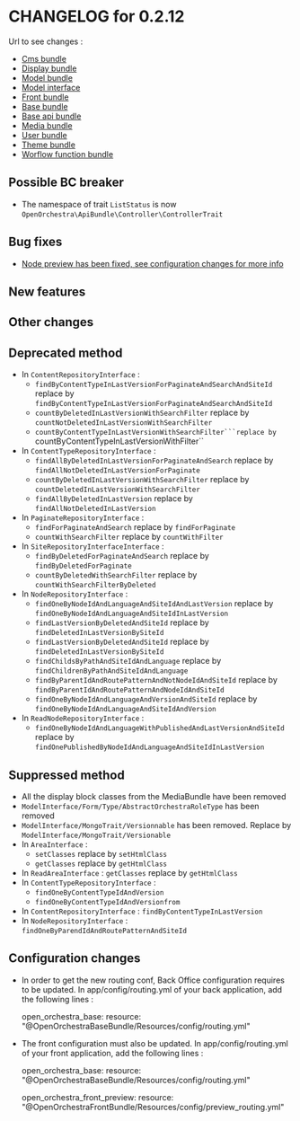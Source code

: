 # CHANGELOG for 0.2.12

Url to see changes : 

 - [Cms bundle](https://github.com/open-orchestra/open-orchestra-cms-bundle/compare/v0.2.11...v0.2.12)
 - [Display bundle](https://github.com/open-orchestra/open-orchestra-display-bundle/compare/v0.2.11...v0.2.12)
 - [Model bundle](https://github.com/open-orchestra/open-orchestra-model-bundle/compare/v0.2.11...v0.2.12)
 - [Model interface](https://github.com/open-orchestra/open-orchestra-model-interface/compare/v0.2.11...v0.2.12)
 - [Front bundle](https://github.com/open-orchestra/open-orchestra-front-bundle/compare/v0.2.11...v0.2.12)
 - [Base bundle](https://github.com/open-orchestra/open-orchestra-base-bundle/compare/v0.2.11...v0.2.12)
 - [Base api bundle](https://github.com/open-orchestra/open-orchestra-base-api-bundle/compare/v0.2.11...v0.2.12)
 - [Media bundle](https://github.com/open-orchestra/open-orchestra-media-bundle/compare/v0.2.11...v0.2.12)
 - [User bundle](https://github.com/open-orchestra/open-orchestra-user-bundle/compare/v0.2.11...v0.2.12)
 - [Theme bundle](https://github.com/open-orchestra/open-orchestra-theme-bundle/compare/v0.2.11...v0.2.12)
 - [Worflow function bundle](https://github.com/open-orchestra/open-orchestra-worflow-function-bundle/compare/v0.2.11...v0.2.12)

## Possible BC breaker
 - The namespace of trait `ListStatus` is now `OpenOrchestra\ApiBundle\Controller\ControllerTrait`

## Bug fixes
 - [Node preview has been fixed, see configuration changes for more info](https://trello.com/c/RtRaYALE/1090-2-etq-ubo-je-peux-voir-les-previsu-fr-en-fr)

## New features

## Other changes

## Deprecated method

 - In ``ContentRepositoryInterface`` :
   - ``findByContentTypeInLastVersionForPaginateAndSearchAndSiteId`` replace by ``findByContentTypeInLastVersionForPaginateAndSearchAndSiteId``
   - ``countByDeletedInLastVersionWithSearchFilter`` replace by ``countNotDeletedInLastVersionWithSearchFilter``
   - ``countByContentTypeInLastVersionWithSearchFilter```replace by ``countByContentTypeInLastVersionWithFilter``
 - In ``ContentTypeRepositoryInterface`` :
   - ``findAllByDeletedInLastVersionForPaginateAndSearch`` replace by ``findAllNotDeletedInLastVersionForPaginate``
   - ``countByDeletedInLastVersionWithSearchFilter`` replace by ``countDeletedInLastVersionWithSearchFilter``
   - ``findAllByDeletedInLastVersion`` replace by ``findAllNotDeletedInLastVersion``
 - In ``PaginateRepositoryInterface`` :
   - ``findForPaginateAndSearch`` replace by ``findForPaginate``
   - ``countWithSearchFilter`` replace by ``countWithFilter``
 - In ``SiteRepositoryInterfaceInterface`` :
   - ``findByDeletedForPaginateAndSearch`` replace by ``findByDeletedForPaginate``
   - ``countByDeletedWithSearchFilter`` replace by ``countWithSearchFilterByDeleted``
 - In ``NodeRepositoryInterface`` :
   - ``findOneByNodeIdAndLanguageAndSiteIdAndLastVersion`` replace by ``findOneByNodeIdAndLanguageAndSiteIdInLastVersion``
   - ``findLastVersionByDeletedAndSiteId`` replace by ``findDeletedInLastVersionBySiteId``
   - ``findLastVersionByDeletedAndSiteId``  replace by ``findDeletedInLastVersionBySiteId``
   - ``findChildsByPathAndSiteIdAndLanguage`` replace by ``findChildrenByPathAndSiteIdAndLanguage``
   - ``findByParentIdAndRoutePatternAndNotNodeIdAndSiteId`` replace by ``findByParentIdAndRoutePatternAndNodeIdAndSiteId``
   - ``findOneByNodeIdAndLanguageAndVersionAndSiteId`` replace by ``findOneByNodeIdAndLanguageAndSiteIdAndVersion``
 - In ``ReadNodeRepositoryInterface`` :
   - ``findOneByNodeIdAndLanguageWithPublishedAndLastVersionAndSiteId`` replace by ``findOnePublishedByNodeIdAndLanguageAndSiteIdInLastVersion``

## Suppressed method

 - All the display block classes from the MediaBundle have been removed
 -  ``ModelInterface/Form/Type/AbstractOrchestraRoleType`` has been removed
 -  ``ModelInterface/MongoTrait/Versionnable`` has been removed. Replace by ``ModelInterface/MongoTrait/Versionable``
 - In ``AreaInterface`` :
   - ``setClasses`` replace by ``setHtmlClass``
   - ``getClasses`` replace by ``getHtmlClass``
 - In ``ReadAreaInterface`` : ``getClasses`` replace by ``getHtmlClass``
 - In ``ContentTypeRepositoryInterface`` :
   - ``findOneByContentTypeIdAndVersion``
   - ``findOneByContentTypeIdAndVersionfrom``
 - In ``ContentRepositoryInterface`` : ``findByContentTypeInLastVersion``
 - In ``NodeRepositoryInterface`` : ``findOneByParendIdAndRoutePatternAndSiteId``

## Configuration changes
 - In order to get the new routing conf, Back Office configuration requires to be updated. In app/config/routing.yml of your back application, add the following lines :

    open_orchestra_base:
        resource: "@OpenOrchestraBaseBundle/Resources/config/routing.yml"

 - The front configuration must also be updated. In app/config/routing.yml of your front application, add the following lines :

    open_orchestra_base:
        resource: "@OpenOrchestraBaseBundle/Resources/config/routing.yml"

    open_orchestra_front_preview:
        resource: "@OpenOrchestraFrontBundle/Resources/config/preview_routing.yml"

